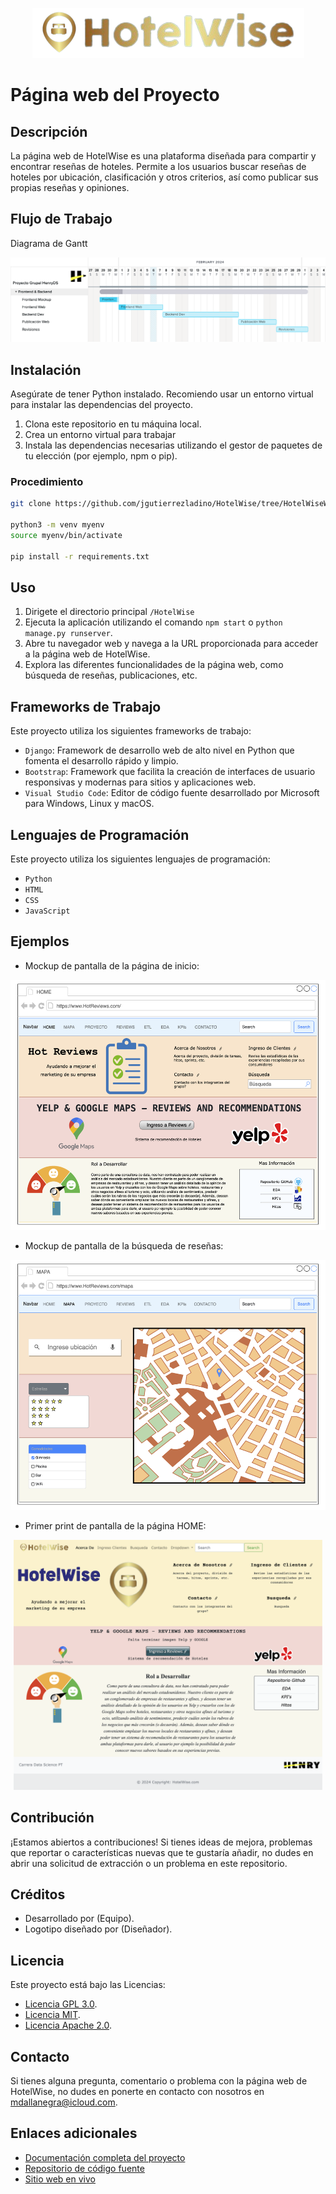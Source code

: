 <p align="center">
    <img src="HotelWise/_src/HotelWiseLogo.Horizontal.png">
</p>

# Página web del Proyecto

## Descripción

La página web de HotelWise es una plataforma diseñada para compartir y encontrar reseñas de hoteles. Permite a los usuarios buscar reseñas de hoteles por ubicación, clasificación y otros criterios, así como publicar sus propias reseñas y opiniones.

## Flujo de Trabajo

Diagrama de Gantt
<p align="center">
    <img src="HotelWise/screenshots/Gantt_Proyecto_Grupal_HenryDS.Web.png">
</p>

## Instalación

Asegúrate de tener Python instalado. Recomiendo usar un entorno virtual para instalar las dependencias del proyecto.

1. Clona este repositorio en tu máquina local.
2. Crea un entorno virtual para trabajar 
3. Instala las dependencias necesarias utilizando el gestor de paquetes de tu elección (por ejemplo, npm o pip).

### Procedimiento

```bash
git clone https://github.com/jgutierrezladino/HotelWise/tree/HotelWiseWeb.git

python3 -m venv myenv
source myenv/bin/activate

pip install -r requirements.txt
```

## Uso

1. Dirigete el directorio principal ```/HotelWise```
2. Ejecuta la aplicación utilizando el comando `npm start` o `python manage.py runserver`.
3. Abre tu navegador web y navega a la URL proporcionada para acceder a la página web de HotelWise.
4. Explora las diferentes funcionalidades de la página web, como búsqueda de reseñas, publicaciones, etc.

## Frameworks de Trabajo

Este proyecto utiliza los siguientes frameworks de trabajo:

- ```Django```: Framework de desarrollo web de alto nivel en Python que fomenta el desarrollo rápido y limpio.
- ```Bootstrap```: Framework que facilita la creación de interfaces de usuario responsivas y modernas para sitios y aplicaciones web.
- ```Visual Studio Code```: Editor de código fuente desarrollado por Microsoft para Windows, Linux y macOS.

## Lenguajes de Programación

Este proyecto utiliza los siguientes lenguajes de programación:

- ```Python```
- ```HTML```
- ```CSS```
- ```JavaScript```

## Ejemplos

- Mockup de pantalla de la página de inicio:

<p align="center">
    <img src="HotelWise/screenshots/Web_HotReviews_01_HOME_drawio.png"  height=400>
</p>

- Mockup de pantalla de la búsqueda de reseñas:
<p align="center">
    <img src="HotelWise/screenshots/Web_HotReviews_02_MAPS_drawio.png"  height=400>
</p>

- Primer print de pantalla de la página HOME:

<p align="center">
    <img src="HotelWise/screenshots/Web_HotelWise_01_HOME.png"  height=400>
</p>

## Contribución

¡Estamos abiertos a contribuciones! Si tienes ideas de mejora, problemas que reportar o características nuevas que te gustaría añadir, no dudes en abrir una solicitud de extracción o un problema en este repositorio.

## Créditos

- Desarrollado por (Equipo).
- Logotipo diseñado por (Diseñador).

## Licencia

Este proyecto está bajo las Licencias:

- [Licencia GPL 3.0](LICENSE-GPL).
- [Licencia MIT](LICENSE-MIT).
- [Licencia Apache 2.0](LICENSE-APACHE).

## Contacto

Si tienes alguna pregunta, comentario o problema con la página web de HotelWise, no dudes en ponerte en contacto con nosotros en [mdallanegra@icloud.com](mailto:mdallanegra@icloud.com).

## Enlaces adicionales

- [Documentación completa del proyecto](/HotelWise)
- [Repositorio de código fuente](https://github.com/jgutierrezladino/HotelWise/tree/HotelWiseWeb)
- [Sitio web en vivo](https://www.soyhenry.com)
